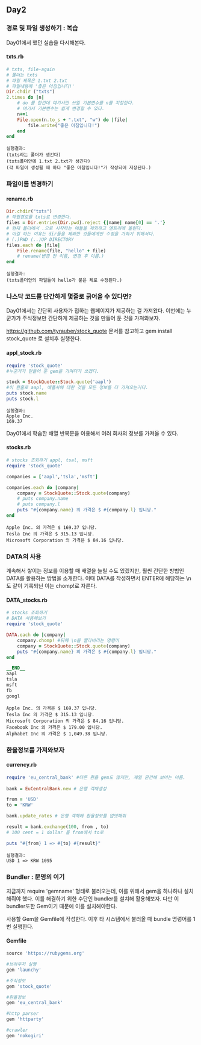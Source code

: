 ## Day2

### 경로 및 파일 생성하기 : 복습

Day01에서 했던 실습을 다시해본다.

#### txts.rb

```ruby
# txts, file-again
# 폴더는 txts
# 파일 제목은 1.txt 2.txt
# 파일내용에 '좋은 아침입니다!'
Dir.chdir ("txts") 
2.times do |n|
	# do 를 한건데 여기서만 쓰일 기본변수를 n를 지칭한다.
	# 여기서 기본변수는 쉽게 변경할 수 있다.
	n+=1
	File.open(n.to_s + ".txt", "w") do |file|
		file.write("좋은 아침입니다!")
	end
end
```

```
실행결과:
(txts라는 폴더가 생긴다)
(txts폴더안에 1.txt 2.txt가 생긴다)
(각 파일이 생성될 때 마다 "좋은 아침입니다!"가 작성되어 저장된다.)
```



### 파일이름 변경하기

#### rename.rb

```ruby
Dir.chdir("txts")
# 작업경로를 txts로 변경한다.
files = Dir.entries(Dir.pwd).reject {|name| name[0] == '.'}
# 현재 폴더에서 .으로 시작하는 애들을 제외하고 엔트리에 올린다.
# 이걸 하는 이유는 dir들을 제외한 것들에게만 수정을 가하기 위해서다.
# (.)PWD (..)UP DIRECTORY
files.each do |file|
	File.rename(file, "hello" + file)
	# rename(변경 전 이름, 변경 후 이름.)
end
```

```
실행결과:
(txts폴더안의 파일들이 hello가 붙은 체로 수정된다.)
```





### 나스닥 코드를 단간하게 몇줄로 긁어올 수 있다면?

Day01에서는 간단히 사용자가 접하는 웹페이지가 제공하는 걸 가져왔다.  이번에는 누군가가 주식정보만 간단하게 제공하는 것을 만들어 둔 것을 가져와보자.

https://github.com/tyrauber/stock_quote 문서를 참고하고 gem install stock_quote 로 설치후 실행한다.

#### appl_stock.rb

```ruby
require 'stock_quote'
#누군가가 만들어 둔 gem을 가져다가 쓰겠다.

stock = StockQuote::Stock.quote('aapl')
#이 한줄로 aapl, 애플사에 대한 것을 모든 정보를 다 가져오는거다.
puts stock.name
puts stock.l
```

```
실행결과:
Apple Inc.
169.37
```



Day01에서 학습한 배열 반복문을 이용해서  여러 회사의 정보를 가져올 수 있다.

#### stocks.rb

```ruby
# stocks 조회하기 appl, tsal, msft
require 'stock_quote'

companies = ['aapl','tsla','msft']

companies.each do |company|
	company = StockQuote::Stock.quote(company)
	# puts company.name
	# puts company.l
	puts "#{company.name} 의 가격은 $ #{company.l} 입니당."
end
```

```
Apple Inc. 의 가격은 $ 169.37 입니당.
Tesla Inc 의 가격은 $ 315.13 입니당.
Microsoft Corporation 의 가격은 $ 84.16 입니당.
```



### DATA의 사용

계속해서 쌓이는 정보를 이용할 때  배열을 늘릴 수도 있겠지만, 훨씬 간단한 방법인 DATA를 활용하는 방법을 소개한다. 이때 DATA를 작성하면서 ENTER에 해당하는 \n도 같이 기록되닌 이는 chomp!로 자른다.

#### DATA_stocks.rb

```ruby
# stocks 조회하기 
# DATA 사용해보기
require 'stock_quote'

DATA.each do |company|
	company.chomp! #뒤에 \n을 짤라버리는 명령어
	company = StockQuote::Stock.quote(company)
	puts "#{company.name} 의 가격은 $ #{company.l} 입니당."
end

__END__
aapl
tsla
msft
fb
googl
```

```
Apple Inc. 의 가격은 $ 169.37 입니당.
Tesla Inc 의 가격은 $ 315.13 입니당.
Microsoft Corporation 의 가격은 $ 84.16 입니당.
Facebook Inc 의 가격은 $ 179.00 입니당.
Alphabet Inc 의 가격은 $ 1,049.38 입니당.
```



### 환율정보를 가져와보자

#### currency.rb

```ruby
require 'eu_central_bank' #다른 환율 gem도 많지만, 제일 굳건해 보이는 이름.
 
bank = EuCentralBank.new # 은행 객체생성

from = 'USD'
to = 'KRW'

bank.update_rates # 은행 객체에 환율정보를 업뎃해줘

result = bank.exchange(100, from , to)
# 100 cent = 1 dollar 를 from에서 to로

puts "#{from} 1 => #{to} #{result}"
```

```
실행결과:
USD 1 => KRW 1095
```





### Bundler : 문명의 이기

지금까지 require 'gemname' 형태로 불러오는데, 이를 위해서 gem을 하나하나 설치해줘야 했다. 이를 해결하기 위한 수단인 bundler를 설치해 활용해보자. 다만 이 bundler또한 Gem이기 때문에 이를 설치해야한다.

사용할 Gem을 Gemfile에 작성한다. 이후 타 시스템에서 불러올 때 bundle 명렁어를 1번 실행한다.

#### Gemfile

```ruby
source 'https://rubygems.org'

#브라우저 실행
gem 'launchy'

#주식정보
gem 'stock_quote'

#환율정보
gem 'eu_central_bank'

#http parser
gem 'httparty'

#crawler
gem 'nokogiri'
```

